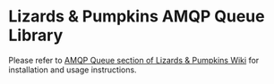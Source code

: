 # Lizards & Pumpkins AMQP Queue Library

Please refer to [AMQP Queue section of Lizards & Pumpkins Wiki](https://github.com/lizards-and-pumpkins/catalog/wiki/AMQP-Queue) for installation and usage instructions.
